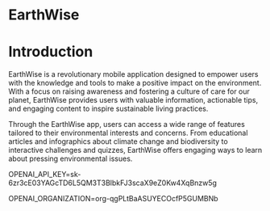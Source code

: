 # EarthWise

# Introduction 

EarthWise is a revolutionary mobile application designed to empower users with the knowledge and tools to make a positive impact on the environment. With a focus on raising awareness and fostering a culture of care for our planet,
EarthWise provides users with valuable information, actionable tips, and engaging content to inspire sustainable living practices.

Through the EarthWise app, users can access a wide range of features tailored to their environmental interests and concerns. From educational articles and infographics about climate change and biodiversity to interactive challenges and quizzes, EarthWise offers engaging ways to learn about pressing environmental issues.

OPENAI_API_KEY=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

OPENAI_ORGANIZATION=org-qgPLtBaASUYECOcfP5GUMBNb
